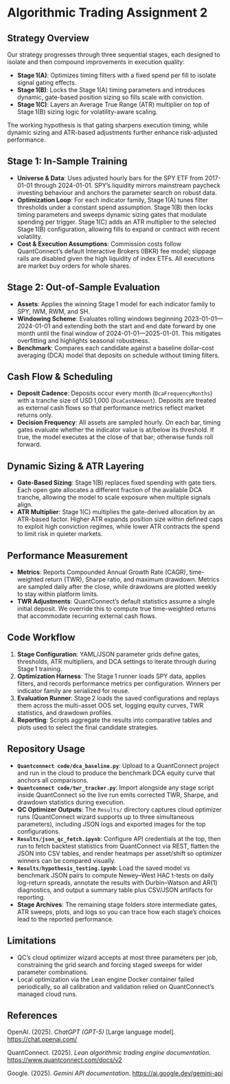 # Algorithmic Trading Assignment 2

## Strategy Overview
Our strategy progresses through three sequential stages, each designed to isolate and then compound improvements in execution quality:
- **Stage 1(A)**: Optimizes timing filters with a fixed spend per fill to isolate signal gating effects.
- **Stage 1(B)**: Locks the Stage 1(A) timing parameters and introduces dynamic, gate-based position sizing so fills scale with conviction.
- **Stage 1(C)**: Layers an Average True Range (ATR) multiplier on top of Stage 1(B) sizing logic for volatility-aware scaling.

The working hypothesis is that gating sharpens execution timing, while dynamic sizing and ATR-based adjustments further enhance risk-adjusted performance.

## Stage 1: In-Sample Training
- **Universe & Data**: Uses adjusted hourly bars for the SPY ETF from 2017-01-01 through 2024-01-01. SPY’s liquidity mirrors mainstream paycheck investing behaviour and anchors the parameter search on robust data.
- **Optimization Loop**: For each indicator family, Stage 1(A) tunes filter thresholds under a constant spend assumption. Stage 1(B) then locks timing parameters and sweeps dynamic sizing gates that modulate spending per trigger. Stage 1(C) adds an ATR multiplier to the selected Stage 1(B) configuration, allowing fills to expand or contract with recent volatility.
- **Cost & Execution Assumptions**: Commission costs follow QuantConnect’s default Interactive Brokers (IBKR) fee model; slippage rails are disabled given the high liquidity of index ETFs. All executions are market buy orders for whole shares.

## Stage 2: Out-of-Sample Evaluation
- **Assets**: Applies the winning Stage 1 model for each indicator family to SPY, IWM, RWM, and SH.
- **Windowing Scheme**: Evaluates rolling windows beginning 2023-01-01—2024-01-01 and extending both the start and end date forward by one month until the final window of 2024-01-01—2025-01-01. This mitigates overfitting and highlights seasonal robustness.
- **Benchmark**: Compares each candidate against a baseline dollar-cost averaging (DCA) model that deposits on schedule without timing filters.

## Cash Flow & Scheduling
- **Deposit Cadence**: Deposits occur every month (`DcaFrequencyMonths`) with a tranche size of USD 1,000 (`DcaCashAmount`). Deposits are treated as external cash flows so that performance metrics reflect market returns only.
- **Decision Frequency**: All assets are sampled hourly. On each bar, timing gates evaluate whether the indicator value is at/below its threshold. If true, the model executes at the close of that bar; otherwise funds roll forward.

## Dynamic Sizing & ATR Layering
- **Gate-Based Sizing**: Stage 1(B) replaces fixed spending with gate tiers. Each open gate allocates a different fraction of the available DCA tranche, allowing the model to scale exposure when multiple signals align.
- **ATR Multiplier**: Stage 1(C) multiplies the gate-derived allocation by an ATR-based factor. Higher ATR expands position size within defined caps to exploit high conviction regimes, while lower ATR contracts the spend to limit risk in quieter markets.

## Performance Measurement
- **Metrics**: Reports Compounded Annual Growth Rate (CAGR), time-weighted return (TWR), Sharpe ratio, and maximum drawdown. Metrics are sampled daily after the close, while drawdowns are plotted weekly to stay within platform limits.
- **TWR Adjustments**: QuantConnect’s default statistics assume a single initial deposit. We override this to compute true time-weighted returns that accommodate recurring external cash flows.

## Code Workflow
1. **Stage Configuration**: YAML/JSON parameter grids define gates, thresholds, ATR multipliers, and DCA settings to iterate through during Stage 1 training.
2. **Optimization Harness**: The Stage 1 runner loads SPY data, applies filters, and records performance metrics per configuration. Winners per indicator family are serialized for reuse.
3. **Evaluation Runner**: Stage 2 loads the saved configurations and replays them across the multi-asset OOS set, logging equity curves, TWR statistics, and drawdown profiles.
4. **Reporting**: Scripts aggregate the results into comparative tables and plots used to select the final candidate strategies.

## Repository Usage
- **`Quantconnect code/dca_baseline.py`**: Upload to a QuantConnect project and run in the cloud to produce the benchmark DCA equity curve that anchors all comparisons.
- **`Quantconnect code/twr_tracker.py`**: Import alongside any stage script inside QuantConnect so the live run emits corrected TWR, Sharpe, and drawdown statistics during execution.
- **QC Optimizer Outputs**: The `Results/` directory captures cloud optimizer runs (QuantConnect wizard supports up to three simultaneous parameters), including JSON logs and exported images for the top configurations.
- **`Results/json_qc_fetch.ipynb`**: Configure API credentials at the top, then run to fetch backtest statistics from QuantConnect via REST, flatten the JSON into CSV tables, and render heatmaps per asset/shift so optimizer winners can be compared visually.
- **`Results/hypothesis_testing.ipynb`**: Load the saved model vs benchmark JSON pairs to compute Newey–West HAC t-tests on daily log-return spreads, annotate the results with Durbin–Watson and AR(1) diagnostics, and output a summary table plus CSV/JSON artifacts for reporting.
- **Stage Archives**: The remaining stage folders store intermediate gates, ATR sweeps, plots, and logs so you can trace how each stage’s choices lead to the reported performance.

## Limitations
- QC’s cloud optimizer wizard accepts at most three parameters per job, constraining the grid search and forcing staged sweeps for wider parameter combinations.
- Local optimization via the Lean engine Docker container failed periodically, so all calibration and validation relied on QuantConnect’s managed cloud runs.

## References
OpenAI. (2025). *ChatGPT (GPT-5)* [Large language model]. https://chat.openai.com/

QuantConnect. (2025). *Lean algorithmic trading engine documentation*. https://www.quantconnect.com/docs/v2

Google. (2025). *Gemini API documentation*. https://ai.google.dev/gemini-api
